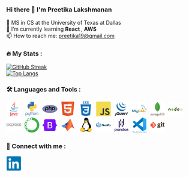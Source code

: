 ### Hi there 👋 I'm Preetika Lakshmanan

🏫 MS in CS at the University of Texas at Dallas</br>
🌱 I’m currently learning <b> React </b> , <b> AWS </b> <br />
📫 How to reach me: preetika19@gmail.com <br />

### :fire: My Stats :
[![GitHub Streak](http://github-readme-streak-stats.herokuapp.com?user=preetika19&theme=dark&background=000000)](https://git.io/streak-stats) <br />
[![Top Langs](https://github-readme-stats.vercel.app/api/top-langs/?username=preetika19&layout=compact&theme=vision-friendly-dark)](https://github.com/preetika19/github-readme-stats)

### :hammer_and_wrench: Languages and Tools :
<div>
  <a href="https://dev.java/" target=”_blank”><img src="https://github.com/devicons/devicon/blob/master/icons/java/java-original-wordmark.svg" title="Java" alt="Java" width="40" height="40"/></a>&nbsp;
  <a href="https://www.python.org/doc/" target=”_blank”><img src="https://github.com/devicons/devicon/blob/master/icons/python/python-original-wordmark.svg" title="Python" alt="Python" width="40" height="40"/></a>&nbsp;
  <a href="https://www.php.net/" target=”_blank”><img src="https://github.com/devicons/devicon/blob/master/icons/php/php-original.svg" title="PHP" alt="PHP" width="40" height="40"/></a>&nbsp;
  <a href="https://html.com/" target=”_blank”><img src="https://github.com/devicons/devicon/blob/master/icons/html5/html5-original.svg" title="HTML5" alt="HTML" width="40" height="40"/></a>&nbsp;
  <a href="https://developer.mozilla.org/en-US/docs/Web/CSS" target=”_blank”><img src="https://github.com/devicons/devicon/blob/master/icons/css3/css3-plain-wordmark.svg"  title="CSS3" alt="CSS" width="40" height="40"/></a>&nbsp;
  <a href="https://www.javascript.com/" target=”_blank”><img src="https://github.com/devicons/devicon/blob/master/icons/javascript/javascript-original.svg" title="JavaScript" alt="JavaScript" width="40" height="40"/></a>&nbsp;
  <a href="https://jquery.com/" target=”_blank”><img src="https://github.com/devicons/devicon/blob/master/icons/jquery/jquery-original-wordmark.svg" title="jQuery" alt="jQuery" width="40" height="40"/></a>&nbsp;
  <a href="https://www.mysql.com/" target=”_blank”><img src="https://github.com/devicons/devicon/blob/master/icons/mysql/mysql-original-wordmark.svg" title="MySQL" alt="MySQL" width="40" height="40"/></a>&nbsp;
  <a href="https://www.mongodb.com/home" target=”_blank”><img src="https://github.com/devicons/devicon/blob/master/icons/mongodb/mongodb-original-wordmark.svg" title="Mongodb" alt="Mongodb" width="40" height="40"/></a>&nbsp;
  <a href="https://nodejs.org/en/" target=”_blank”><img src="https://github.com/devicons/devicon/blob/master/icons/nodejs/nodejs-original-wordmark.svg" title="NodeJS" alt="NodeJS" width="40" height="40"/></a>&nbsp;
  <a href="https://expressjs.com/" target=”_blank”><img src="https://github.com/devicons/devicon/blob/master/icons/express/express-original-wordmark.svg" title="Express" alt="Express" width="40" height="40"/></a>&nbsp;
  <a href="https://www.anaconda.com/" target=”_blank”><img src="https://github.com/devicons/devicon/blob/master/icons/anaconda/anaconda-original.svg" title="Anaconda" alt="Anaconda" width="40"     height="40"/></a>&nbsp; 
  <a href="https://getbootstrap.com/" target=”_blank”><img src="https://github.com/devicons/devicon/blob/master/icons/bootstrap/bootstrap-original.svg" title="Bootstrap" alt="Bootstrap" width="40" height="40"/></a>&nbsp;
  <a href="https://www.mathworks.com/products/matlab.html" target=”_blank”><img src="https://github.com/devicons/devicon/blob/master/icons/matlab/matlab-original.svg" title="MatLab" alt="MatLab" width="40" height="40"/></a>&nbsp;
  <a href="https://www.linux.org/" target=”_blank”><img src="https://github.com/devicons/devicon/blob/master/icons/linux/linux-original.svg" title="Linux" alt="Linux" width="40" height="40"/></a>&nbsp;
  <a href="https://numpy.org/" target=”_blank”><img src="https://github.com/devicons/devicon/blob/master/icons/numpy/numpy-original-wordmark.svg" title="NumPy" alt="NumPy" width="40" height="40"/></a>&nbsp;
  <a href="https://pandas.pydata.org/" target=”_blank”><img src="https://github.com/devicons/devicon/blob/master/icons/pandas/pandas-original-wordmark.svg" title="Pandas" alt="Pandas" width="40" height="40"/></a>&nbsp;
  <a href="https://code.visualstudio.com/" target=”_blank”><img src="https://github.com/devicons/devicon/blob/master/icons/vscode/vscode-original-wordmark.svg"  title="VSCode" alt="VSCode" width="40" height="40"/></a>&nbsp;
  <a href="https://git-scm.com/" target=”_blank”><img src="https://github.com/devicons/devicon/blob/master/icons/git/git-original-wordmark.svg"  title="Git" alt="Git" width="40" height="40"/></a>&nbsp;
<!--   <img src=""  title="" alt="" width="40" height="40"/>&nbsp; -->
</div>

### :speech_balloon: Connect with me :
<a href="https://www.linkedin.com/in/preetika-lakshmanan/" target=”_blank”><img src="https://github.com/devicons/devicon/blob/master/icons/linkedin/linkedin-original.svg" title="LinkedIn" alt="LinkedIn" width="40" height="40"/></a>&nbsp;

<!--
**preetika19/preetika19** is a ✨ _special_ ✨ repository because its `README.md` (this file) appears on your GitHub profile.

Here are some ideas to get you started:

- 🔭 I’m currently working on ...
- 🌱 I’m currently learning ...
- 👯 I’m looking to collaborate on ...
- 🤔 I’m looking for help with ...
- 💬 Ask me about ...
- 📫 How to reach me: ...
- 😄 Pronouns: ...
- ⚡ Fun fact: ...
-->
